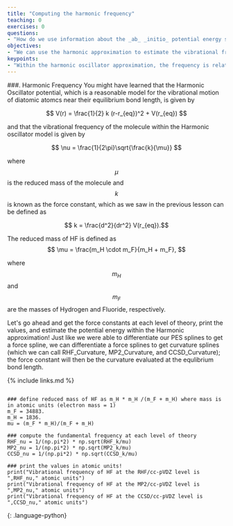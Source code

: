 ```yaml
---
title: "Computing the harmonic frequency"
teaching: 0
exercises: 0
questions:
- "How do we use information about the _ab_ _initio_ potential energy surface to estimate the vibrational frequency of a diatomic molecule??"
objectives:
- "We can use the harmonic approximation to estimate the vibrational frequency."
keypoints:
- "Within the harmonic oscillator approximation, the frequency is related to the force constant divided by the reduced mass.  The force constant is defined as the second derivative of the PES at the equilibrium bond length."
---
```

<script type="text/javascript" async
  src="https://cdnjs.cloudflare.com/ajax/libs/mathjax/2.7.7/MathJax.js?config=TeX-MML-AM_CHTML">
</script>

 <script src="https://unpkg.com/ngl@0.10.4/dist/ngl.js"></script>

###. Harmonic Frequency
You might have learned that the Harmonic Oscillator potential, which is a reasonable model for the vibrational motion of diatomic atomcs near their equilibrium bond length, is given by

$$ V(r) = \frac{1}{2} k (r-r_{eq})^2 + V(r_{eq}) $$

and that the vibrational frequency of the molecule within the Harmonic oscillator model is given by

$$ \nu = \frac{1}{2\pi}\sqrt{\frac{k}{\mu}} $$

where $$ \mu $$ is the reduced mass of the molecule and $$ k $$ is known as the force constant, which as we saw 
in the previous lesson can be defined as

$$ k = \frac{d^2}{dr^2} V(r_{eq}).$$

The reduced mass of HF is defined as
$$ \mu = \frac{m_H \cdot m_F}{m_H + m_F}, $$

where $$ m_H $$ and $$ m_F $$ are the masses of Hydrogen and Fluoride, respectively.

Let's go ahead and get the force constants at each level of theory, print the values, and estimate the potential energy within the Harmonic approximation! Just like we were able to differentiate our PES splines to get a force spline, we can differentiate a force splines to get curvature splines (which we can call RHF_Curvature, MP2_Curvature, and CCSD_Curvature); the force constant will then be the curvature evaluated at the equlibrium bond length.

{% include links.md %}
```

### define reduced mass of HF as m_H * m_H /(m_F + m_H) where mass is in atomic units (electron mass = 1)
m_F = 34883.
m_H = 1836.
mu = (m_F * m_H)/(m_F + m_H)

### compute the fundamental frequency at each level of theory
RHF_nu = 1/(np.pi*2) * np.sqrt(RHF_k/mu)
MP2_nu = 1/(np.pi*2) * np.sqrt(MP2_k/mu)
CCSD_nu = 1/(np.pi*2) * np.sqrt(CCSD_k/mu)

### print the values in atomic units!
print("Vibrational frequency of HF at the RHF/cc-pVDZ level is ",RHF_nu," atomic units")
print("Vibrational frequency of HF at the MP2/cc-pVDZ level is ",MP2_nu," atomic units")
print("Vibrational frequency of HF at the CCSD/cc-pVDZ level is ",CCSD_nu," atomic units")
```
{: .language-python}
